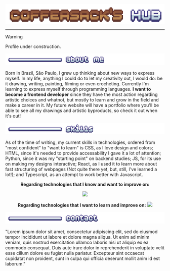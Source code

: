 <div align="center">
  
![Coffeasack's Hub](coffeasackhub.gif)

</div>

---

> [!WARNING]
> Profile under construction.

![About me](aboutme.png) <br>

Born in Brazil, São Paulo, I grew up thinking about new ways to express myself. In my life, anything I could do to let my creativity out, I would do: be it drawing, writing, painting, filming or even crocheting. Currently I'm learning to express myself through programming languages. **I want to become a frontend developer** since they have the most action regarding artistic choices and whatnot, but mostly to learn and grow in the field and make a career in it. My future website will have a portfolio where you'll be able to see all my drawings and artistic byproducts, so check it out when it's out!

![Skills](skills.png) <br>

As of the time of writing, my current skills in technologies, ordered from "most confident" to "want to learn" is CSS, as I love design and colors; HTML, since it's needed to provide accessability I gave it a lot of attention; Python, since it was my "starting 
point" on backend studies; JS, for its use on making my designs interactive; React, as I used it to learn more about fast structuring of webpages (Not quite there yet, but, still, I've learned a lot!); and Typescript, as an attempt to work better with Javascript. 

<div align="center">
  
**Regarding technologies that I know and want to improve on:**


<a href="https://skillicons.dev">
    <img src="https://skillicons.dev/icons?i=git,html,css,js,py,react,vite,npm,ts,bootstrap" />
  </a>
</div>

<div align="center">

**Regarding technologies that I want to learn and improve on:**
<a href="https://skillicons.dev">
    <img src="https://skillicons.dev/icons?i=ruby,rails,php,less,docker,wordpress,linux,arch,angular,java,cs,cpp,tailwind,sass" />
  </a>
</div>

![Contact](contact.png)

"Lorem ipsum dolor sit amet, consectetur adipiscing elit, sed do eiusmod tempor incididunt ut labore et dolore magna aliqua. Ut enim ad minim veniam, quis nostrud exercitation ullamco laboris nisi ut aliquip ex ea commodo consequat. Duis aute irure dolor in reprehenderit in voluptate velit esse cillum dolore eu fugiat nulla pariatur. Excepteur sint occaecat cupidatat non proident, sunt in culpa qui officia deserunt mollit anim id est laborum."
<!--
**coffeasack/coffeasack** is a ✨ _special_ ✨ repository because its `README.md` (this file) appears on your GitHub profile.

Here are some ideas to get you started:

- 🔭 I’m currently working on ...
- 🌱 I’m currently learning ...
- 👯 I’m looking to collaborate on ...
- 🤔 I’m looking for help with ...
- 💬 Ask me about ...
- 📫 How to reach me: 
- 😄 Pronouns: 
- ⚡ Fun fact: N
-->
